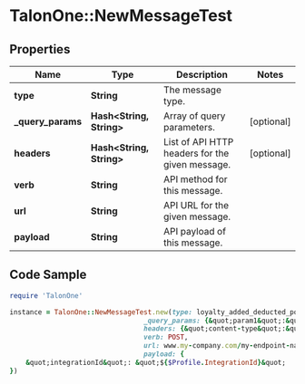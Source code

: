 # TalonOne::NewMessageTest

## Properties

Name | Type | Description | Notes
------------ | ------------- | ------------- | -------------
**type** | **String** | The message type. | 
**_query_params** | **Hash&lt;String, String&gt;** | Array of query parameters. | [optional] 
**headers** | **Hash&lt;String, String&gt;** | List of API HTTP headers for the given message. | [optional] 
**verb** | **String** | API method for this message. | 
**url** | **String** | API URL for the given message. | 
**payload** | **String** | API payload of this message. | 

## Code Sample

```ruby
require 'TalonOne'

instance = TalonOne::NewMessageTest.new(type: loyalty_added_deducted_points,
                                 _query_params: {&quot;param1&quot;:&quot;value1&quot;,&quot;param2&quot;:&quot;value2&quot;},
                                 headers: {&quot;content-type&quot;:&quot;application/json&quot;},
                                 verb: POST,
                                 url: www.my-company.com/my-endpoint-name,
                                 payload: {
	&quot;integrationId&quot;: &quot;${$Profile.IntegrationId}&quot;
})
```


